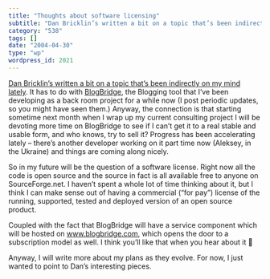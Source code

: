 ```yaml
---
title: "Thoughts about software licensing"
subtitle: "Dan Bricklin’s written a bit on a topic that’s been indirectly on my mind lately"
category: "538"
tags: []
date: "2004-04-30"
type: "wp"
wordpress_id: 2021
---
```

[Dan Bricklin’s written a bit on a topic that’s been indirectly on my mind lately](http://www.bricklin.com/licensingthinking.htm). It has to do with [BlogBridge](http://www.blogbridge.com), the Blogging tool that I’ve been developing as a back room project for a while now (I post periodic updates, so you might have seen them.) 
Anyway, the connection is that starting sometime next month when I wrap up my current consulting project I will be devoting more time on BlogBridge to see if I can’t get it to a real stable and usable form, and who knows, try to sell it? Progress has been accelerating lately – there’s another developer working on it part time now (Aleksey, in the Ukraine) and things are coming along nicely.

So in my future will be the question of a software license. Right now all the code is open source and the source in fact is all available free to anyone on SourceForge.net. I haven’t spent a whole lot of time thinking about it, but I think I can make sense out of having a commercial (“for pay”) license of the running, supported, tested and deployed version of an open source product. 

Coupled with the fact that BlogBridge will have a service component which will be hosted on www.blogbridge.com, which opens the door to a subscription model as well. I think you’ll like that when you hear about it 🙂

Anyway, I will write more about my plans as they evolve. For now, I just wanted to point to Dan’s interesting pieces.
